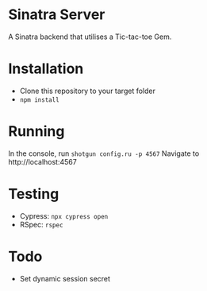 # Sinatra Server
A Sinatra backend that utilises a Tic-tac-toe Gem.

# Installation
- Clone this repository to your target folder
- `npm install`

# Running
In the console, run `shotgun config.ru -p 4567`
Navigate to http://localhost:4567

# Testing
- Cypress: `npx cypress open`
- RSpec: `rspec`

# Todo
- Set dynamic session secret